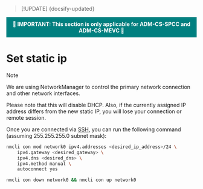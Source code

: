 > [!UPDATE] {docsify-updated}

<div style="background-color: teal; color: white; font-weight: bold; padding: 10px; text-align: center;">
    🚨 IMPORTANT: This section is only applicable for ADM-CS-SPCC and ADM-CS-MEVC 🚨
</div>

# Set static ip

> [!NOTE]
> We are using NetworkManager to control the primary network connection and other network interfaces.

Please note that this will disable DHCP. Also, if the currently assigned IP address differs from the new static IP, you will lose your connection or remote session.

Once you are connected via [SSH](charge-controllers/advantics_os/ssh.md), you can run the following command (assuming 255.255.255.0 subnet mask):

```bash
nmcli con mod network0 ipv4.addresses <desired_ip_address>/24 \
    ipv4.gateway <desired_gateway> \
    ipv4.dns <desired_dns> \
    ipv4.method manual \
    autoconnect yes

nmcli con down network0 && nmcli con up network0
```
